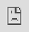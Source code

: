 ```yaml
---
layout: HackTheBox
title:  "HackTheBox - Blocky"
date:   2021-02-16 14:14:00 +0000
categories: Walkthrough HackTheBox
---
```

<p style="font-family:arial;">HackTheBox Blocky<br><br>
</p>
<iframe src="https://drive.google.com/file/d/1JYF5W-YxefXxa8TelHlsMsG0GpzyflQp/preview" style="position:fixed; top:0px; left:0px; bottom:0px; right:0px; width:100%; height:100%; border:none; margin:0; padding:0; overflow:hidden; z-index:999999;"></iframe>
